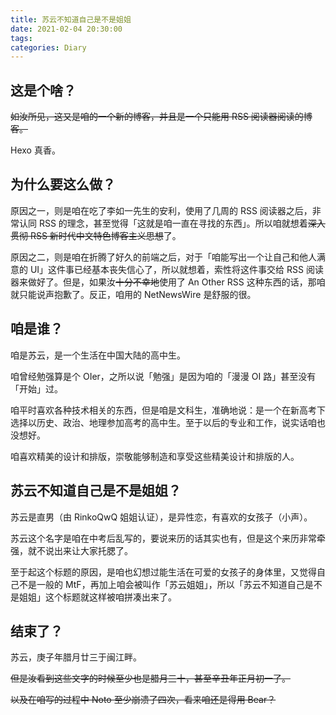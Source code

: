 ```yaml
---
title: 苏云不知道自己是不是姐姐
date: 2021-02-04 20:30:00
tags:
categories: Diary
---
```


## 这是个啥？

~~如汝所见，这又是咱的一个新的博客，并且是一个只能用 RSS 阅读器阅读的博客。~~

Hexo 真香。

<!--more-->

## 为什么要这么做？

原因之一，则是咱在吃了李如一先生的安利，使用了几周的 RSS 阅读器之后，非常认同 RSS 的理念，甚至觉得「这就是咱一直在寻找的东西」。所以咱就想着~~深入贯彻 RSS 新时代中文特色博客主义思想~~了。

原因之二，则是咱在折腾了好久的前端之后，对于「咱能写出一个让自己和他人满意的 UI」这件事已经基本丧失信心了，所以就想着，索性将这件事交给 RSS 阅读器来做好了。但是，如果汝~~十分不幸地~~使用了 An Other RSS 这种东西的话，那咱就只能说声抱歉了。反正，咱用的 NetNewsWire 是舒服的很。

## 咱是谁？

咱是苏云，是一个生活在中国大陆的高中生。

咱曾经勉强算是个 OIer，之所以说「勉强」是因为咱的「漫漫 OI 路」甚至没有「开始」过。

咱平时喜欢各种技术相关的东西，但是咱是文科生，准确地说：是一个在新高考下选择以历史、政治、地理参加高考的高中生。至于以后的专业和工作，说实话咱也没想好。

咱喜欢精美的设计和排版，崇敬能够制造和享受这些精美设计和排版的人。

## 苏云不知道自己是不是姐姐？

苏云是直男（由 RinkoQwQ 姐姐认证），是异性恋，有喜欢的女孩子（小声）。

苏云这个名字是咱在中考后乱写的，要说来历的话其实也有，但是这个来历非常牵强，就不说出来让大家托腮了。

至于起这个标题的原因，是咱也幻想过能生活在可爱的女孩子的身体里，又觉得自己不是一般的 MtF，再加上咱会被叫作「苏云姐姐」，所以「苏云不知道自己是不是姐姐」这个标题就这样被咱拼凑出来了。

## 结束了？

苏云，庚子年腊月廿三于闽江畔。

~~但是汝看到这些文字的时候至少也是腊月三十，甚至辛丑年正月初一了。~~

~~以及在咱写的过程中 Noto 至少崩溃了四次，看来咱还是得用 Bear？~~